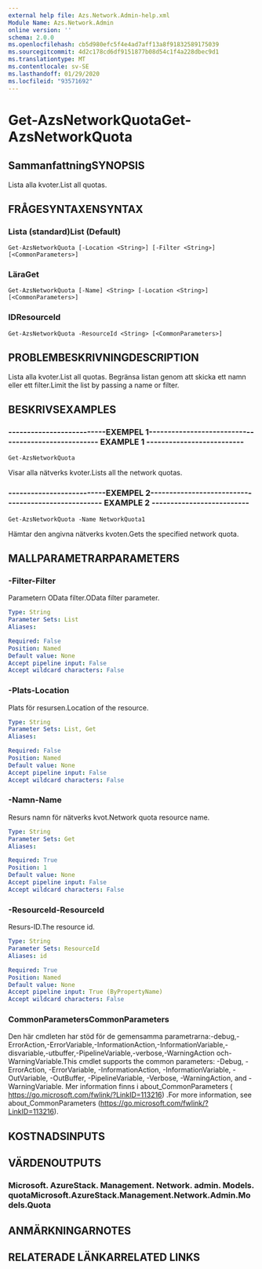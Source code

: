 ```yaml
---
external help file: Azs.Network.Admin-help.xml
Module Name: Azs.Network.Admin
online version: ''
schema: 2.0.0
ms.openlocfilehash: cb5d980efc5f4e4ad7aff13a8f91832589175039
ms.sourcegitcommit: 4d2c178cd6df9151877b08d54c1f4a228dbec9d1
ms.translationtype: MT
ms.contentlocale: sv-SE
ms.lasthandoff: 01/29/2020
ms.locfileid: "93571692"
---
```

# <span data-ttu-id="7c3d2-101">Get-AzsNetworkQuota</span><span class="sxs-lookup"><span data-stu-id="7c3d2-101">Get-AzsNetworkQuota</span></span>

## <span data-ttu-id="7c3d2-102">Sammanfattning</span><span class="sxs-lookup"><span data-stu-id="7c3d2-102">SYNOPSIS</span></span>
<span data-ttu-id="7c3d2-103">Lista alla kvoter.</span><span class="sxs-lookup"><span data-stu-id="7c3d2-103">List all quotas.</span></span>

## <span data-ttu-id="7c3d2-104">FRÅGESYNTAXEN</span><span class="sxs-lookup"><span data-stu-id="7c3d2-104">SYNTAX</span></span>

### <span data-ttu-id="7c3d2-105">Lista (standard)</span><span class="sxs-lookup"><span data-stu-id="7c3d2-105">List (Default)</span></span>
```
Get-AzsNetworkQuota [-Location <String>] [-Filter <String>] [<CommonParameters>]
```

### <span data-ttu-id="7c3d2-106">Lära</span><span class="sxs-lookup"><span data-stu-id="7c3d2-106">Get</span></span>
```
Get-AzsNetworkQuota [-Name] <String> [-Location <String>] [<CommonParameters>]
```

### <span data-ttu-id="7c3d2-107">ID</span><span class="sxs-lookup"><span data-stu-id="7c3d2-107">ResourceId</span></span>
```
Get-AzsNetworkQuota -ResourceId <String> [<CommonParameters>]
```

## <span data-ttu-id="7c3d2-108">PROBLEMBESKRIVNING</span><span class="sxs-lookup"><span data-stu-id="7c3d2-108">DESCRIPTION</span></span>
<span data-ttu-id="7c3d2-109">Lista alla kvoter.</span><span class="sxs-lookup"><span data-stu-id="7c3d2-109">List all quotas.</span></span>
<span data-ttu-id="7c3d2-110">Begränsa listan genom att skicka ett namn eller ett filter.</span><span class="sxs-lookup"><span data-stu-id="7c3d2-110">Limit the list by passing a name or filter.</span></span>

## <span data-ttu-id="7c3d2-111">BESKRIVS</span><span class="sxs-lookup"><span data-stu-id="7c3d2-111">EXAMPLES</span></span>

### <span data-ttu-id="7c3d2-112">--------------------------EXEMPEL 1--------------------------</span><span class="sxs-lookup"><span data-stu-id="7c3d2-112">-------------------------- EXAMPLE 1 --------------------------</span></span>
```
Get-AzsNetworkQuota
```

<span data-ttu-id="7c3d2-113">Visar alla nätverks kvoter.</span><span class="sxs-lookup"><span data-stu-id="7c3d2-113">Lists all the  network quotas.</span></span>

### <span data-ttu-id="7c3d2-114">--------------------------EXEMPEL 2--------------------------</span><span class="sxs-lookup"><span data-stu-id="7c3d2-114">-------------------------- EXAMPLE 2 --------------------------</span></span>
```
Get-AzsNetworkQuota -Name NetworkQuota1
```

<span data-ttu-id="7c3d2-115">Hämtar den angivna nätverks kvoten.</span><span class="sxs-lookup"><span data-stu-id="7c3d2-115">Gets the specified network quota.</span></span>

## <span data-ttu-id="7c3d2-116">MALLPARAMETRAR</span><span class="sxs-lookup"><span data-stu-id="7c3d2-116">PARAMETERS</span></span>

### <span data-ttu-id="7c3d2-117">-Filter</span><span class="sxs-lookup"><span data-stu-id="7c3d2-117">-Filter</span></span>
<span data-ttu-id="7c3d2-118">Parametern OData filter.</span><span class="sxs-lookup"><span data-stu-id="7c3d2-118">OData filter parameter.</span></span>

```yaml
Type: String
Parameter Sets: List
Aliases: 

Required: False
Position: Named
Default value: None
Accept pipeline input: False
Accept wildcard characters: False
```

### <span data-ttu-id="7c3d2-119">-Plats</span><span class="sxs-lookup"><span data-stu-id="7c3d2-119">-Location</span></span>
<span data-ttu-id="7c3d2-120">Plats för resursen.</span><span class="sxs-lookup"><span data-stu-id="7c3d2-120">Location of the resource.</span></span>

```yaml
Type: String
Parameter Sets: List, Get
Aliases: 

Required: False
Position: Named
Default value: None
Accept pipeline input: False
Accept wildcard characters: False
```

### <span data-ttu-id="7c3d2-121">-Namn</span><span class="sxs-lookup"><span data-stu-id="7c3d2-121">-Name</span></span>
<span data-ttu-id="7c3d2-122">Resurs namn för nätverks kvot.</span><span class="sxs-lookup"><span data-stu-id="7c3d2-122">Network quota resource name.</span></span>

```yaml
Type: String
Parameter Sets: Get
Aliases: 

Required: True
Position: 1
Default value: None
Accept pipeline input: False
Accept wildcard characters: False
```

### <span data-ttu-id="7c3d2-123">-ResourceId</span><span class="sxs-lookup"><span data-stu-id="7c3d2-123">-ResourceId</span></span>
<span data-ttu-id="7c3d2-124">Resurs-ID.</span><span class="sxs-lookup"><span data-stu-id="7c3d2-124">The resource id.</span></span>

```yaml
Type: String
Parameter Sets: ResourceId
Aliases: id

Required: True
Position: Named
Default value: None
Accept pipeline input: True (ByPropertyName)
Accept wildcard characters: False
```

### <span data-ttu-id="7c3d2-125">CommonParameters</span><span class="sxs-lookup"><span data-stu-id="7c3d2-125">CommonParameters</span></span>
<span data-ttu-id="7c3d2-126">Den här cmdleten har stöd för de gemensamma parametrarna:-debug,-ErrorAction,-ErrorVariable,-InformationAction,-InformationVariable,-disvariable,-utbuffer,-PipelineVariable,-verbose,-WarningAction och-WarningVariable.</span><span class="sxs-lookup"><span data-stu-id="7c3d2-126">This cmdlet supports the common parameters: -Debug, -ErrorAction, -ErrorVariable, -InformationAction, -InformationVariable, -OutVariable, -OutBuffer, -PipelineVariable, -Verbose, -WarningAction, and -WarningVariable.</span></span> <span data-ttu-id="7c3d2-127">Mer information finns i about_CommonParameters ( https://go.microsoft.com/fwlink/?LinkID=113216) .</span><span class="sxs-lookup"><span data-stu-id="7c3d2-127">For more information, see about_CommonParameters (https://go.microsoft.com/fwlink/?LinkID=113216).</span></span>

## <span data-ttu-id="7c3d2-128">KOSTNADS</span><span class="sxs-lookup"><span data-stu-id="7c3d2-128">INPUTS</span></span>

## <span data-ttu-id="7c3d2-129">VÄRDEN</span><span class="sxs-lookup"><span data-stu-id="7c3d2-129">OUTPUTS</span></span>

### <span data-ttu-id="7c3d2-130">Microsoft. AzureStack. Management. Network. admin. Models. quota</span><span class="sxs-lookup"><span data-stu-id="7c3d2-130">Microsoft.AzureStack.Management.Network.Admin.Models.Quota</span></span>

## <span data-ttu-id="7c3d2-131">ANMÄRKNINGAR</span><span class="sxs-lookup"><span data-stu-id="7c3d2-131">NOTES</span></span>

## <span data-ttu-id="7c3d2-132">RELATERADE LÄNKAR</span><span class="sxs-lookup"><span data-stu-id="7c3d2-132">RELATED LINKS</span></span>

